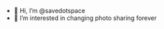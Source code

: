 - 👋 Hi, I’m @savedotspace
- 👀 I’m interested in changing photo sharing forever

<!---
savedotspace/savedotspace is a ✨ special ✨ repository because its `README.md` (this file) appears on your GitHub profile.
You can click the Preview link to take a look at your changes.
--->
